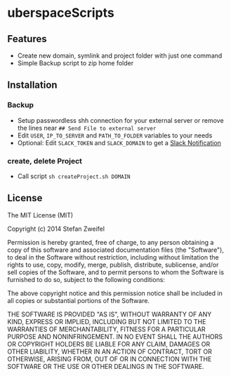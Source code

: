# uberspaceScripts

## Features

- Create new domain, symlink and project folder with just one command
- Simple Backup script to zip home folder

## Installation

### Backup

- Setup passwordless shh connection for your external server or remove the lines near `## Send File to external server`
- Edit `USER`, `IP_TO_SERVER` and `PATH_TO_FOLDER` variables to your needs
- Optional: Edit `SLACK_TOKEN` and `SLACK_DOMAIN` to get a [Slack Notification](http://slack.com)

### create, delete Project

- Call script `sh createProject.sh DOMAIN`

## License

The MIT License (MIT)

Copyright (c) 2014 Stefan Zweifel

Permission is hereby granted, free of charge, to any person obtaining a copy of
this software and associated documentation files (the "Software"), to deal in
the Software without restriction, including without limitation the rights to
use, copy, modify, merge, publish, distribute, sublicense, and/or sell copies of
the Software, and to permit persons to whom the Software is furnished to do so,
subject to the following conditions:

The above copyright notice and this permission notice shall be included in all
copies or substantial portions of the Software.

THE SOFTWARE IS PROVIDED "AS IS", WITHOUT WARRANTY OF ANY KIND, EXPRESS OR
IMPLIED, INCLUDING BUT NOT LIMITED TO THE WARRANTIES OF MERCHANTABILITY, FITNESS
FOR A PARTICULAR PURPOSE AND NONINFRINGEMENT. IN NO EVENT SHALL THE AUTHORS OR
COPYRIGHT HOLDERS BE LIABLE FOR ANY CLAIM, DAMAGES OR OTHER LIABILITY, WHETHER
IN AN ACTION OF CONTRACT, TORT OR OTHERWISE, ARISING FROM, OUT OF OR IN
CONNECTION WITH THE SOFTWARE OR THE USE OR OTHER DEALINGS IN THE SOFTWARE.
